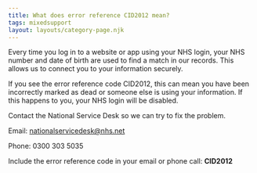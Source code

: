 ```yaml
---
title: What does error reference CID2012 mean?
tags: mixedsupport
layout: layouts/category-page.njk
---
```

Every time you log in to a website or app using your NHS login, your NHS number and date of birth are used to find a match in our records. This allows us to connect you to your information securely.

If you see the error reference code CID2012, this can mean you have been incorrectly marked as dead or someone else is using your information. If this happens to you, your NHS login will be disabled.

Contact the National Service Desk so we can try to fix the problem.

Email: nationalservicedesk@nhs.net

Phone: 0300 303 5035

Include the error reference code in your email or phone call: **CID2012**

